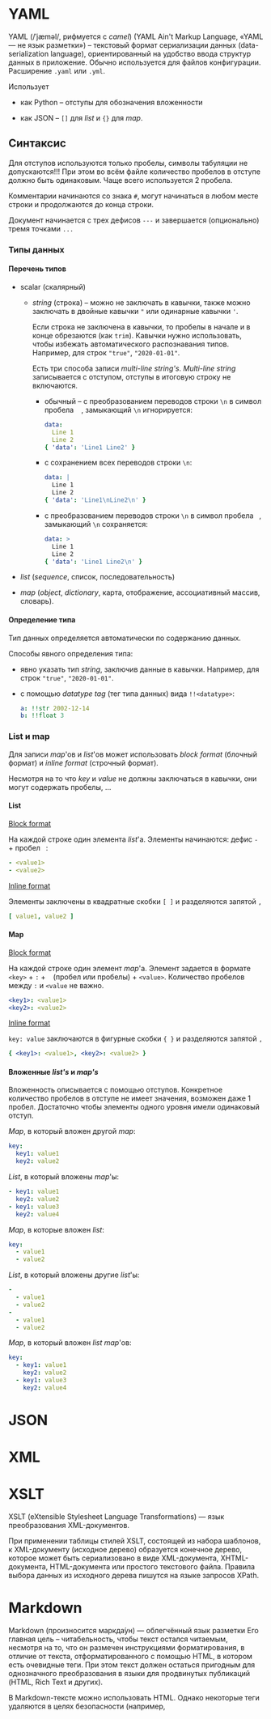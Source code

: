 # YAML

 YAML (/ˈjæməl/, рифмуется с *camel*) (YAML Ain't Markup Language, «YAML — не язык разметки») – текстовый формат сериализации данных (data-serialization language), ориентированный на удобство ввода структур данных в приложение. Обычно используется для файлов конфигурации. Расширение `.yaml` или `.yml`.

Использует 

- как Python – отступы для обозначения вложенности

- как JSON – `[]` для *list* и `{}` для *map*.

  

## Синтаксис

Для отступов используются только пробелы, символы табуляции не допускаются!!! При этом во всём файле количество пробелов в отступе должно быть одинаковым. Чаще всего используется 2 пробела.

Комментарии начинаются со знака `#`, могут начинаться в любом месте строки и продолжаются до конца строки. 

Документ начинается с трех дефисов `---` и завершается (опционально) тремя точками  `...` 



### Типы данных

####  Перечень типов

- scalar (скалярный)
  
  - *string* (строка) – можно не заключать в кавычки, также можно заключать в двойные кавычки `"` или одинарные кавычки `'`. 
  
    Если строка не заключена в кавычки, то пробелы в начале и в конце обрезаются (как `trim`).  Кавычки нужно использовать, чтобы избежать автоматического распознавания типов. Например, для строк `"true"`, `"2020-01-01"`.    
  
    Есть три способа записи *multi-line string's*. *Multi-line string* записывается с отступом, отступы в итоговую строку не включаются.
  
    - обычный – с преобразованием переводов строки `\n` в символ пробела ` ` , замыкающий `\n` игнорируется:
  
      ```yaml
      data: 
        Line 1
        Line 2
      { 'data': 'Line1 Line2' }
      ```
  
    - с сохранением всех переводов строки  `\n`:
  
      ```yaml
      data: |
        Line 1
        Line 2
      { 'data': 'Line1\nLine2\n' }
      ```
  
    - с преобразованием переводов строки `\n` в символ пробела ` `, замыкающий `\n` сохраняется:
  
      ```yaml
      data: >
        Line 1
        Line 2
      { 'data': 'Line1 Line2\n' }
      ```
  
- *list* (*sequence*, список, последовательность)


- *map* (*object*, *dictionary*, карта, отображение, ассоциативный массив, словарь).

#### Определение типа

Тип данных определяется автоматически по содержанию данных. 

Способы явного определения типа:

- явно указать тип *string*, заключив данные в кавычки. Например, для строк `"true"`, `"2020-01-01"`.

- с помощью *datatype tag* (тег типа данных) вида `!!<datatype>`:

  ```yaml
  a: !!str 2002-12-14
  b: !!float 3
  ```

### List и map

Для записи *map*'ов и *list*'ов может использовать *block format* (блочный формат) и *inline format* (строчный формат).

Несмотря на то что *key* и *value* не должны заключаться в кавычки, они могут содержать пробелы, ...

#### List

<u>Block format</u>

На каждой строке один элемента *list*'a. Элементы начинаются: дефис `-` + пробел ` `:

```yaml
- <value1>
- <value2>
```

<u>Inline format</u>

Элементы заключены в квадратные скобки `[ ]` и разделяются запятой `,`

```yaml
[ value1, value2 ]
```

#### Map

<u>Block format</u>

На каждой строке один элемент *map*'а. Элемент задается в формате `<key>` + `:` + ` ` (пробел или пробелы) + `<value>`. Количество пробелов между `:` и `<value` не важно.

```yaml
<key1>: <value1>
<key2>: <value2>
```

<u>Inline format</u>

`key: value` заключаются в фигурные скобки `{ }` и разделяются запятой `,`

```yaml
{ <key1>: <value1>, <key2>: <value2> }
```

#### Вложенные *list's* и *map's*

Вложенность описывается с помощью отступов. Конкретное количество пробелов в отступе не имеет значения, возможен даже 1 пробел. Достаточно чтобы элементы одного уровня имели одинаковый отступ. 

*Map*, в который вложен другой *map*:

```yaml
key: 
  key1: value1
  key2: value2
```

*List*, в который вложены *map*'ы:

```yaml
- key1: value1
  key2: value2
- key1: value3
  key2: value4
```

*Map*, в которые вложен *list*:

```yaml
key:
  - value1
  - value2
```

*List*, в который вложены другие *list*'ы:

```yaml
-
  - value1
  - value2
-
  - value1
  - value2
```

*Map*, в который вложен *list map*'ов:

```yaml
key:
  - key1: value1
    key2: value2
  - key1: value3
    key2: value4
```





# JSON

 

# XML

# XSLT

XSLT (eXtensible Stylesheet Language Transformations) — язык преобразования XML-документов. 

При применении таблицы стилей XSLT, состоящей из набора шаблонов, к XML-документу (исходное дерево) образуется конечное дерево, которое может быть сериализовано в виде XML-документа, XHTML-документа, HTML-документа или простого текстового файла. Правила выбора данных из исходного дерева пишутся на языке запросов XPath.

# Markdown

Markdown (произносится маркда́ун) — облегчённый язык разметки Его главная цель – читабельность, чтобы текст остался читаемым, несмотря на то, что он размечен  инструкциями форматирования, в отличие от текста, отформатированного с помощью HTML, в котором есть очевидные теги. При этом текст должен остаться пригодным для однозначного преобразования в языки для продвинутых публикаций (HTML, Rich Text и других).

В Markdown-тексте можно использовать HTML. Однако некоторые теги удаляются в целях безопасности (например, <style>). Причем то, какие теги удаляются зависит от типа Markdown (например, GFM) 

Markdown имеет ограниченный набор оформления. Со временем появилось много разновидностей Markdown для дополнительного оформления. Примеры:

·      Github Flavoured Markdown (GFM)

Расширение .md, .markdown

На Github язык markdown может использоваться во многих местах: комментариях, комментариях к pull request, commit... 

Текст в Markdown фактически рассматривается как HTML, только со специальными символами разметками

Отступы и абзацы

·      Так как Markdown – это расширенный HTML, перенос строки, множественные пробелы – рассматриваются как один пробел.

| Текст1····Текст2¶   Текст3¶ | Текст1····Текст2¶   Текст3¶ | Текст1·Текст2·Текст3¶ |
| --------------------------- | --------------------------- | --------------------- |
|                             |                             |                       |

·      Чтобы создать абзац – сверху и снизу текста должна быть хотя бы одна пустая строка (или более пустых строк). Количество пустых строк неважно, все они превращаются только в один абзац. 

| ¶   ¶   Текст1¶   ¶   ¶   Текст2¶   ¶ | <p>Текст1</p>   <p>Текст2</p> | Текст1   Текст2 |
| ------------------------------------- | ----------------------------- | --------------- |
|                                       |                               |                 |

·      Чтобы сделать перенос строки вместо абзаца – нужно поставить два (или более) пробела в конце строки.

| Текст1··¶   Текст2¶ | Текст1<br/>¶   Текст2¶ | Текст1   Текст2¶ |
| ------------------- | ---------------------- | ---------------- |
|                     |                        |                  |

Заголовки

Есть два способа создания заголовков:

·      Для создания заголовков от 1 до 6 уровня. Уровень заголовка задается количество знаков диез # в начале строки. В конце заголовка можно для красоты еще раз написать знаки диез # (любое количество).

| #·Заголовок1    ##·Заголовок2·####   ###·Заголовок3·#   ####·Заголовок4·####   #####·Заголовок5   ######·Заголовок6 | <h1>Заголовок1</h1>   <h2>Заголовок2</h2>   <h3>Заголовок3</h3>   <h4>Заголовок4</h4>   <h5>Заголовок5</h5>   <h6>Заголовок6</h6> | **Заголовок1**   **Заголовок2**   **Заголовок3**   **Заголовок4**   **Заголовок5**   **Заголовок6** |
| ------------------------------------------------------------ | ------------------------------------------------------------ | ------------------------------------------------------------ |
|                                                              |                                                              |                                                              |

·      Для создания заголовков 1 и 2 уровня могут использоваться символы = и – соответственно. Эти символы размещаются на следующей строке, количество символов любое (более 1)

| Заголовок1   =   Заголовок2   - | <h1>Заголовок1</h1>   <h2>Заголовок2</h2> | **Заголовок1**   **Заголовок2** |
| ------------------------------- | ----------------------------------------- | ------------------------------- |
|                                 |                                           |                                 |

Списки

Маркированные списки создаются с помощью символа * (или –, или +) и пробела (в любом случае будут получаться маркеры):

| *·Пункт1   *·Пункт2   +·Пункт3   +·Пункт4 | <ul>     <li>Пункт1</li>     <li>Пункт2</li>   </ul>   <ul>     <li>Пункт3</li>     <li>Пункт4</li>   </ul> | ·         Пункт1   ·         Пункт2   ·       Пункт3   ·         Пункт4 |
| ----------------------------------------- | ------------------------------------------------------------ | ------------------------------------------------------------ |
|                                           |                                                              |                                                              |

Нумерованные списки создаются с помощью цифры с точкой и пробела. Причем сама цифра не важна, в любом случае получается правильно пронумерованный список (вроде важна первая цифра, от нее начинается отсчет).

| 1.·Пункт1   0.·Пункт2   3.·Пункт3   7.·Пункт4 | <ol>     <li>Пункт1</li>     <li>Пункт2</li>     <li>Пункт3</li>     <li>Пункт4</li>   </ul> | 1.        Пункт1   2.        Пункт2   3.        Пункт3   4.        Пункт4 |
| --------------------------------------------- | ------------------------------------------------------------ | ------------------------------------------------------------ |
|                                               |                                                              |                                                              |

Вложенные списки создаются отступом вложенного списка с помощью tab или на такое количество пробелов перед маркером (или цифрой), чтобы символ маркера (или цифра) окаались под первым символом текста в элементе над ним.:

| *·Пункт1   ··*·Пункт1.1   ··*·Пункт1.2   *·Пункт2 | <ul>     <li>Пункт1       <ul>         <li>Пункт1.1</li>         <li>Пункт1.2</li>         </ul>     </li>     <li>Пункт2</li>   </ul> | ·     Пункт1   o  Пункт1.1   o  Пункт1.2   ·     Пункт2 |
| ------------------------------------------------- | ------------------------------------------------------------ | ------------------------------------------------------- |
|                                                   |                                                              |                                                         |

 

 

| 1.·Пункт1   ···1.·Пункт1.1   ···2.·Пункт1.2   2.·Пункт2 | <ol>     <li>Пункт1.1       <ol>         <li>Пункт1.1</li>         <li>Пункт1.2</li>       </ol>     </li>     <li>Пункт2</li>   </ol> | 1. Пункт1        1. Пункт1.1        2. Пункт1.2   2. Пункт2 |
| ------------------------------------------------------- | ------------------------------------------------------------ | ----------------------------------------------------------- |
|                                                         |                                                              |                                                             |

Чтобы пункты списка были абзацами с отступами, необходимо добавить пустую строку между пунктами (как и для обычных абзацей):

| *·Пункт1   ¶   *·Пункт2 | <ul>     <li>       <p>Пункт1</p>     </li>     <li>       <p>Пункт2</p>     </li>   </ul> | ·     Пункт1   ·     Пункт2 |
| ----------------------- | ------------------------------------------------------------ | --------------------------- |
|                         |                                                              |                             |

В пункт списка можно вкладывать текст на отдельной строке, цитату, блок кода. Перед ними нужно поставить отступ 2 пробела (или более) или TAB.

| *·Пункт1   ¶   ··Пункт2 | <ul>     <li>       <p>Строка1</p>       <p>Строка2</p>     </li>   </ul> | ·     Пункт1   Пункт2 |
| ----------------------- | ------------------------------------------------------------ | --------------------- |
|                         |                                                              |                       |

 

| *·Пункт1   ¶   ··```   ··код   ··``` | <ul>     <li>       <p>Пункт1</p>         <pre><code>         код        </code></pre>     </li>   </ul> | ·     Пункт1      $a = 1;   $b = 2; |
| ------------------------------------ | ------------------------------------------------------------ | ----------------------------------- |
|                                      |                                                              |                                     |

 

Цитаты

Цитаты создаются добавлением символа > и пробела, как в емейлах. Цитата помещается в абзац. Для перехода к новому абзацу необходимо добавить пустую строку, предваренную >

| >·Текст1    >·Текст2    >    >·Текст3 | <blockquote>     <p>Текст1     Текст2</p>     <p>Текст3</p>   </blockquote> | Текст1 Текст2     Текст3 |
| ------------------------------------- | ------------------------------------------------------------ | ------------------------ |
|                                       |                                                              |                          |

Более простой вариант – писать символ > только перед новым абзацем и перед пустой строкой:

| >·Текст1    Текст2    >    >·Текст3 | <blockquote>     <p>Текст1     Текст2</p>     <p>Текст3</p>   </blockquote> | Текст1 Текст2     Текст3 |
| ----------------------------------- | ------------------------------------------------------------ | ------------------------ |
|                                     |                                                              |                          |

В цитаты можно помещать всё что угодно, в том числе вложенные цитаты:

| >·Текст1    >·>·Текст2 | <blockquote>     <p>Текст1</p>       <blockquote>       <p>Текст2</p>       </blockquote>   </blockquote> | Текст1                          Текст2 |
| ---------------------- | ------------------------------------------------------------ | -------------------------------------- |
|                        |                                                              |                                        |

Исходный код

Для вставки кода внутри предложений нужно заключать этот код в апострофы ` (на букве Ё).

| Текст `код` текст | Текст <code>код</code> текст | Текст   код текст |
| ----------------- | ---------------------------- | ----------------- |
|                   |                              |                   |

Есть два способа вставки блока кода:

·       до и после кода поставить три апострофа ``` или три тильды ~~~. Можно указать язык исходного кода (html, php).

·      поставить 4 пробела в начале каждой строки или один tab

| ```php    $a = 1;    $b = 2;    ``` | <pre>     <code>       $a = 1;       $b = 2;     </code>   </pre> | $a = 1;   $b = 2; |
| ----------------------------------- | ------------------------------------------------------------ | ----------------- |
|                                     |                                                              |                   |

Горизонтальная черта

Создается тремя (или более) звездочками *** или дефисами ---. Между ними можно ставить пробелы.

| ***   -·-·- | <hr />   <hr /> |      |
| ----------- | --------------- | ---- |
|             |                 |      |

### Ссылки

Рекомендуется предпочитать относительные ссылки абсолютным. В этом случае ссылки будут корректно работать при клонировании репозитория. 

Поддерживается три способа оформления ссылок:

Ссылка с указанием URL в тексте

Порядок элементов:

·      Текст ссылки в квадратных скобках []

·      URL ссылки в круглых скобках ()

·      (опционально) Всплывающая подсказка через пробел в кавычках внутри круглых скобок ()

| [Текст](http://ya.ru· "Подсказка")   [Текст](http://ya.ru) | <a href="http://ya.ru"   title="Подсказка">Текст</a>   <a href="http://ya.ru"   >Текст</a> | Текст       Текст |
| ---------------------------------------------------------- | ------------------------------------------------------------ | ----------------- |
|                                                            |                                                              |                   |

Ссылка с указанием URL за текстом

Этот вариант предпочтительней, т.к. способствует сохранению читабельности текста. Само определение ссылки может находиться в любой части документа.

Порядок элементов в тексте:

·      Текст ссылки в квадратных скобках []

·      Идентификатор для URL в квадратных скобках []. Можно идентификатор оставить пустым, тогда идентификатором будет текст ссылки.

| [Текст][1]    [Текст][] | <a href="http://ya.ru" Текст</a> | Текст |
| ----------------------- | -------------------------------- | ----- |
|                         |                                  |       |

Порядок элементов где-то в другой части документа, где определена ссылка:

·      Идентификатор для URL в квадратных скобках 

·      Двоеточие;

·      (опционально) один или несколько пробелов

·      URL ссылки;

·      (опционально) всплывающая подсказка в кавычках (двойных или одинарных) или скобках

[1]: http://ya.ru
[Текст]: http://ya.ru	"Подсказка"

Упрощенный синтаксис

Обозначить ссылку URL или адрес email можно в упрощенном виде – поместить их в угловые скобки <>.

| <http://ya.ru>       <1@ya.ru> | <a href="http://ya.ru">   http://ya.ru</a>   <a href="mailto:1@ya.ru">   1@ya.ru</a> | http://ya.ru       1@ya.ru |
| ------------------------------ | ------------------------------------------------------------ | -------------------------- |
|                                |                                                              |                            |

Якоря на места в тексте

Для заголовков Github автоматически генерирует якорь с названием, соответствующим тексту заголовка. 

Название якоря генерируется так: 

·      знаки препинания и ведещие пробелы выкидываются

·      верхний регистр преобразуется в нижний

·      пробелы между словами преобразуются в –

<h1><a ... href="#header-title">Header Title</a></h1>
Также ссылка на заголовок появляется при наведении курсора на заголовок и значок                                                    рядом с ним. 

Если место в тексте – это не заголовок, то надо вручную в тексте поставить якорь HTML:

<a name="pookie"></a>

Ссылки на строку в коде на Github

Ссылка на строку

Если файл уже на github, то его можно открыть и щелкнуть на нужную строку. После этого к URL в браузере будет добавлено #L9. Общий URL имеет вид:

https://github.com/git/git/blob/master/README#L9

Ссылка на диапазон строк

Если файл уже на github, то его можно открыть и щелкнуть на первой строке из диапазона, а затем, удерживая Shift, на последней строке из диапазона. URL на диапазон строк будет отображен в браузере. Он выглядит так: 

https://github.com/git/git/blob/master/README#L18-L20

URL на конкретный коммит

Чтобы ссылка вела на конкретный коммит этого файла, после выбора строки/диапазона нужно нажать клавишу y. Строка браузера будет содержать канонический URL для этого конкретного коммита вида: 

https://github.com/git/git/blob/5bdb7a78adf2a2656a1915e6fa656aecb45c1fc3/README#L18-L20

Ссылка будет работать вечно и не будет указывать на строки 18-20 любой будущей версии этого файла.

Также постоянная ссылка может быть выбрана через меню ... (слева) ->  Copy permalink.

 

### Изображения

Cинтаксис изображений – такой же как у ссылок, только перед открывающей квадратной скобкой ставится восклицательный знак

Как и для ссылок, есть 2 способа вставки изображений

Изображение с указанием URL в тексте

Порядок элементов:

·      Восклицательный знак !

·      Альтернативный текст в квадратных скобках

·      URL изображения в круглых скобках

·      (опционально) всплывающая подсказка в кавычках (двойных или одинарных)

| ![Альт](1.jpg)   ![Альт](1.jpg   "Подсказка") | <img   src="1.jpg" alt="Альт" />   <img   src="1.jpg" alt="Альт" title="Подсказка" /></p> |      |
| --------------------------------------------- | ------------------------------------------------------------ | ---- |
|                                               |                                                              |      |

Изображение с указанием URL за текстом

Порядок элементов в тексте:

·      Восклицательный знак !

·      Альтернативный текст в квадратных скобках

·      Идентификатор для ссылки в квадратных скобках []. Можно идентификатор оставить пустым, тогда идентификатором будет текст ссылки.

| ![Альт][1]    [Альт][] | <img   src="1.jpg" alt="Альт" /> |      |
| ---------------------- | -------------------------------- | ---- |
|                        |                                  |      |

Порядок элементов где-то в другой части документа, где определена ссылка:

·      Идентификатор для URL в квадратных скобках 

·      Двоеточие;

·      (опционально) один или несколько пробелов

·      URL изображения;

·      (опционально) всплывающая подсказка в кавычках (двойных или одинарных) или скобках

[1]: 1.jpg
[Альт]: 1.jpg	"Подсказка"

 

Выделение текста

Жирный и курсив указываются разным количеством символов `*` и `_`.

Жирный курсив – это просто вложенные друг в друга блоки жирного и курсивного начертания.

| *курсив*   _курсив_   **жирный**   __жирный__   ***жирный курсив***   _курсив **жиркур** _   ~~зачеркнутый~~ | <em>курсив</em>   <em>курсив</em>   <strong>жирный</strong>   <strong>жирный</strong>   <em><strong>жирный курсив</strong><em>   <em>курсив <strong>жиркур</strong><em>   <del>зачеркнутый</del> | *курсив*   *курсив*   **жирный**   **жирный**   **жирный курсив**   *курсив **жиркур***   зачеркнутый |
| ------------------------------------------------------------ | ------------------------------------------------------------ | ------------------------------------------------------------ |
|                                                              |                                                              |                                                              |

 

Таблицы

В GFM с помощью специального синтаксиса возможно создать только таблицы с заголовком. Таблицы без заголовка могут описываться только на чистом HTML.

Таблица сверху должна отделяться пустой строкой. 

Столбцы разделяются с помощью символа |. Символы | в начале и конце строки не являются обязательными.

После заголовка таблицы на следующей строке ставятся символы –. Количество символов – в каждом столбце – не менее трех. 

Ячейки могут различаться по ширине и не должны быть идеально выровнены внутри столбцов. 

| \| Head1 \| Head2 \|   \| --- \| --- \|   \| Cell1 \| Cell2 \| | <table>     <thead>       <tr>         <th> Head1 </th>         <th> Head2 </th>       </tr>     </thead>     <tbody>       <tr>         <td> Cell1 </td>         <td> Cell2 </td>       </tr>     </tbody>   </table> | **Head1**               **Head2**                       Cell1               Cell2 |
| ------------------------------------------------------------ | ------------------------------------------------------------ | ------------------------------------------------------------ |
|                                                              |                                                              |                                                              |

Чтобы выровнять текст по левому или правому краю или центру, необходимо добавить двоеточие :` `слева, справа или по обеим сторонам от списка дефисов.

| \| Head1 \| Head2 \|   \| :--- \| ---: \|   \| Cell1 \| Cell2 \| | <table>     <thead>       <tr>         <th align="left">Head1</th>         <th align="right">Head2</th>       </tr>     </thead>     <tbody>       <tr>         <td align="left">Cell1</td>         <td align="right">Cell2</td>       </tr>     </tbody>   </table> | **Head1**               **Head2**                       Cell1               Cell2 |
| ------------------------------------------------------------ | ------------------------------------------------------------ | ------------------------------------------------------------ |
|                                                              |                                                              |                                                              |

 

Специальные символы

К специальным символам в Markdown относятся: 

·      \  слеш

·      ` обратный апостроф

·      *  звездочка;

·      _ подчеркивание

·      {}  фигурные скобки

·      [] квадратные скобки

·      () круглые скобки

·      #  символ решетки

·      + плюс;

·      – минус (дефис);

·      . точка

·      !- восклицательный знак.

Чтобы их вставить в код, их необходимо экранировать с помощью обратного слеша: \

Оглавление

Маркдаун может сгенерировать автоматически оглавление на основе заголовков. В месте вывода содержания укажите тег [TOC]

Сноски

Сноски и примечания задаются так ???:

Сноски и примечания[^1] задаются так[^2]:

// пустая строка обязательно

[^1]: Все сноски отображаются в конце страницы
[^2]: Просто не так ли?)

 

Ссылка на пользователя github

Чтобы упомянуть пользователя github в тексте, необходимо написать @username. У пользователя появится какое-то уведомление?